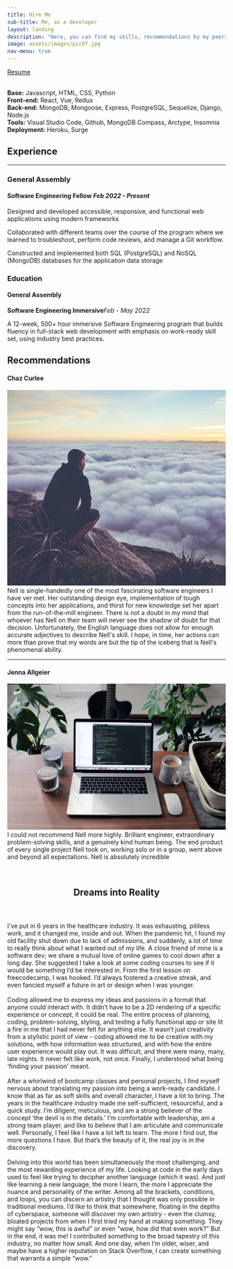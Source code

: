 ```yaml
---
title: Hire Me
sub-title: Me, as a developer
layout: landing
description: "Here, you can find my skills, recommendations by my peers, my resume, and some more in-depth insight into my journey to find my passion."
image: assets/images/pic07.jpg
nav-menu: true
---
```


<!-- Main -->
<div id="main">

<!-- One -->
<section id="one">
	<div class="inner">
			<a href="https://docs.google.com/document/d/1z8vcwO7R7FQIoHDXTdLSBOm0eeBeBTfuth6JaC88I-c/edit?usp=sharing" class="button next">Resume</a>
			<br />
			<br />
			<p><strong>Base:</strong> Javascript, HTML, CSS, Python
			<br />
			<strong>Front-end:</strong> React, Vue, Redux
			<br />
			<strong>Back-end:</strong> MongoDB, Mongoose, Express, PostgreSQL, Sequelize, Django, Node.js
			<br />
			<strong>Tools:</strong> Visual Studio Code, Github, MongoDB Compass, Arctype, Insomnia
			<br />
			<strong>Deployment:</strong> Heroku, Surge</p>
	</div>
</section>

<!-- Two -->
<section id="two">
	<div class="inner">
		<div class="row 200%">
			<div class="6u 12u$(medium)">
				<h2 id="elements">Experience</h2>
				<hr />
				<h3>General Assembly</h3>
				<h4>Software Engineering Fellow <em><span class="float">Feb 2022 - Present</span></em></h4>
				<p>Designed and developed accessible, responsive, and functional web applications using modern frameworks</p>
				<p>Collaborated with different teams over the course of the program where we learned to troubleshoot, perform code reviews, and manage a Git workflow.</p>
				<p>Constructed and implemented both SQL (PostgreSQL) and NoSQL (MongoDB) databases for the application data storage</p>
				<div class="box">
					<h3>Education</h3>
					<h4>General Assembly</h4>
					<p><strong>Software Engineering Immersive</strong><em><span class="float">Feb - May 2022</span></em></p>
					<p>A 12-week, 500+ hour immersive Software Engineering program that builds fluency in full-stack web development with emphasis on work-ready skill set, using industry best practices. </p>
				</div>
			</div>
			<div class="6u$ 12u$(medium)">
				<h2>Recommendations</h2>
				<div class="box">
				<h4>Chaz Curlee</h4>
				<p><span class="image left"><a href="https://www.linkedin.com/in/chaz-curlee/" class="image"><img src="assets/images/pic08.jpg" alt="" data-position="top center" /></a></span>
				Nell is single-handedly one of the most fascinating software engineers I have ver met. Her outstanding design eye, implementation of tough concepts into her applications, and thirst for new knowledge set her apart from the run-of-the-mill engineer. There is not a doubt in my mind that whoever has Nell on their team will never see the shadow of doubt for that decision. Unfortunately, the English language does not allow for enough accurate adjectives to describe Nell's skill. I hope, in time, her actions can more than prove that my words are but the tip of the iceberg that is Nell's phenomenal ability.</p>
				<hr />
				<h4>Jenna Allgeier</h4>
				<p><span class="image right"><a href="https://www.linkedin.com/in/jenna-allgeier/" class="image"><img src="assets/images/pic09.jpg" alt="" data-position="top center" /></a></span>I could not recommend Nell more highly. Brilliant engineer, extraordinary problem-solving skills, and a genuinely kind human being. The end product of every single project Nell took on, working solo or in a group, went above and beyond all expectations. Nell is absolutely incredible</p>
				</div>
			</div>
		</div>
	</div>
</section>

<!-- Three -->
<section id="three">
	<div class="inner">
		<br />
		<header class="major">
			<h2>Dreams into Reality</h2>
		</header>
		<p>I've put in 6 years in the healthcare industry. It was exhausting, pitiless work, and it changed me, inside and out. When the pandemic hit, I found my old facility shut down due to lack of admissions, and suddenly, a lot of time to really think about what I wanted out of my life. A close friend of mine is a software dev; we share a mutual love of online games to cool down after a long day. She suggested I take a look at some coding courses to see if it would be something I’d be interested in. From the first lesson on freecodecamp, I was hooked. I’d always fostered a creative streak, and even fancied myself a future in art or design when I was younger. 
		<br />
		<br />
		Coding allowed me to express my ideas and passions in a format that anyone could interact with. It didn’t have to be a 2D rendering of a specific experience or concept, it could be real. The entire process of planning, coding,  problem-solving, styling, and testing a fully functional app or site lit a fire in me that I had never felt for anything else. It wasn’t just creativity from a stylistic point of view - coding allowed me to be creative with my solutions, with how information was structured, and with how the entire user experience would play out. It was difficult, and there were many, many, late nights. It never felt like work, not once. Finally, I understood what being ‘finding your passion’ meant. 
	<br />
	<br />
	After a whirlwind of bootcamp classes and personal projects, I find myself nervous about translating my passion into being a work-ready candidate. I know that as far as soft skills and overall character, I have a lot to bring. The years in the healthcare industry made me self-sufficient, resourceful, and a quick study. I’m diligent, meticulous, and am a strong believer of the concept ‘the devil is in the details.’ I’m comfortable with leadership, am a strong team player, and like to believe that I am articulate and communicate well. Personally, I feel like I have a lot left to learn. The more I find out, the more questions I have. But that’s the beauty of it, the real joy is in the discovery. 
	<br />
	<br />
	Delving into this world has been simultaneously the most challenging, and the most rewarding experience of my life. Looking at code in the early days used to feel like trying to decipher another language (which it was). And just like learning a new language, the more I learn, the more I appreciate the nuance and personality of the writer. Among all the brackets, conditions, and loops, you can discern an artistry that I thought was only possible in traditional mediums. I’d like to think that somewhere, floating in the depths of cyberspace, someone will discover my own artistry - even the clumsy, bloated projects from when I first tried my hand at making something. They might say “wow, this is awful” or even “wow, how did that even work?” But in the end, it was me! I contributed something to the broad tapestry of this industry, no matter how small. And one day, when I’m older, wiser, and maybe have a higher reputation on Stack Overflow, I can create something that warrants a simple “wow.”</p>
	</div>
</section>
